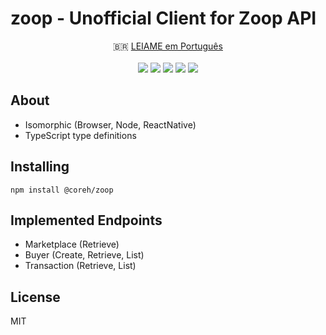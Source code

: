 # zoop - Unofficial Client for Zoop API

<p align="center">
🇧🇷 <a href="LEIAME.md">LEIAME em Português</a>
<br><br>
<a href="https://www.npmjs.com/package/@coreh/zoop"><img src="https://img.shields.io/npm/v/@coreh/zoop.svg"></a>
<a href="LICENSE"><img src="https://img.shields.io/npm/l/@coreh/zoop.svg"></a>
<a href="https://travis-ci.org/coreh/zop/"><img src="https://img.shields.io/travis/coreh/zoop.svg"></a>
<a href="https://coveralls.io/github/coreh/zoop"><img src="https://img.shields.io/coveralls/github/coreh/zoop.svg"></a>
<a href="https://david-dm.org/coreh/zoop"><img src="https://img.shields.io/david/coreh/zoop.svg"></a>
</p>


## About

- Isomorphic (Browser, Node, ReactNative)
- TypeScript type definitions

## Installing

```
npm install @coreh/zoop
```

## Implemented Endpoints

- Marketplace (Retrieve)
- Buyer (Create, Retrieve, List)
- Transaction (Retrieve, List)

## License

MIT
